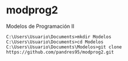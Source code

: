 modprog2
========

Modelos de Programación II

```
C:\Users\Usuario\Documents>mkdir Modelos
C:\Users\Usuario\Documents>cd Modelos
C:\Users\Usuario\Documents\Modelos>git clone https://github.com/pandres95/modprog2.git
```
